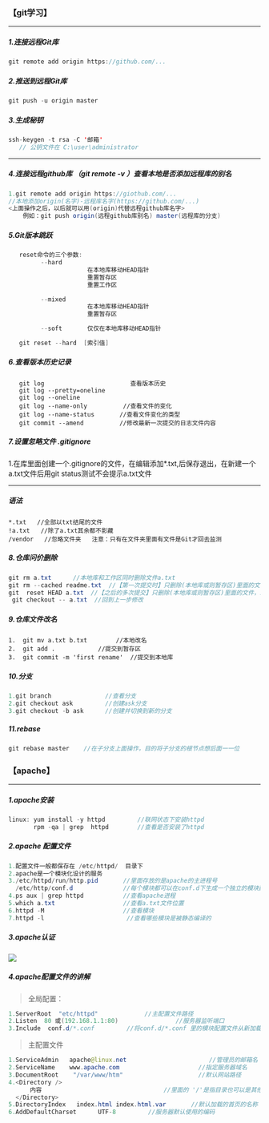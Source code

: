 ### 【git学习】

---

##### 1.连接远程Git库

~~~ java
git remote add origin https://github.com/...
~~~

##### 2.推送到远程Git库

~~~ java
git push -u origin master
~~~

##### 3.生成秘钥

~~~ java
ssh-keygen -t rsa -C '邮箱'
   // 公钥文件在 C:\user\administrator
~~~

------

##### 4.连接远程github库   （git remote -v ）查看本地是否添加远程库的别名

~~~ java
1.git remote add origin https://giothub.com/...
//本地添加origin(名字)-远程库名字(https://github.com/...)
<上面操作之后，以后就可以用(origin)代替远程github库名字>
    例如：git push origin(远程github库别名) master(远程库的分支)
~~~

##### 5.Git版本跳跃

~~~ java
   reset命令的三个参数:
         --hard      
                      在本地库移动HEAD指针
                      重置暂存区
                      重置工作区

         --mixed      
                      在本地库移动HEAD指针
                      重置暂存区

         --soft       仅仅在本地库移动HEAD指针

   git reset --hard  [索引值]
~~~



##### 6.查看版本历史记录

~~~ javja
   git log                        查看版本历史
   git log --pretty=oneline
   git log --oneline
   git log --name-only          //查看文件的变化
   git log --name-status       //查看文件变化的类型
   git commit --amend          //修改最新一次提交的日志文件内容
~~~

##### 7.设置忽略文件 .gitignore

 1.在库里面创建一个.gitignore的文件，在编辑添加*.txt,后保存退出，在新建一个a.txt文件后用git  status测试不会提示a.txt文件

-----

#####  语法

~~~ javav
*.txt   //全部以txt结尾的文件
!a.txt   //除了a.txt其余都不影藏
/vendor   //忽略文件夹   注意：只有在文件夹里面有文件是Git才回去监测
~~~

##### 8.仓库问价删除

~~~ java
git rm a.txt      //本地库和工作区同时删除文件a.txt
git rm --cached readme.txt  //【第一次提交时】只删除(本地库或则暂存区)里面的文件，工作区不删除  
git  reset HEAD a.txt  //【之后的多次提交】只删除(本地库或则暂存区)里面的文件，工作区不删除.【会撤销从上一次提交（commit）之后的一些操作】
 git checkout -- a.txt  //回到上一步修改 
~~~

##### 9.仓库文件改名

~~~~ javav
1.  git mv a.txt b.txt        //本地改名
2.  git add .            //提交到暂存区
3.  git commit -m 'first rename'  //提交到本地库
~~~~

##### 10.分支

~~~ java
1.git branch               //查看分支
2.git checkout ask         //创建ask分支
3.git checkout -b ask      //创建并切换到新的分支
~~~



##### 11.rebase

~~~ java
git rebase master    //在子分支上面操作，目的将子分支的根节点想后面一一位
~~~









### 【apache】

----------

##### 1.apache安装

~~~ java
linux: yum install -y httpd         //联网状态下安装httpd
       rpm -qa | grep  httpd        //查看是否安装了httpd
~~~

##### 2.apache 配置文件

~~~~ java
1.配置文件一般都保存在 /etc/httpd/  目录下
2.apache是一个模块化设计的服务
3./etc/httpd/run/http.pid       //里面存放的是apache的主进程号
  /etc/http/conf.d              //每个模块都可以在conf.d下生成一个独立的模块配置文件
4.ps aux | grep httpd           //查看apache进程
5.which a.txt                   //查看a.txt文件位置
6.httpd -M                      //查看模块
7.httpd -l                       //查看哪些模块是被静态编译的
~~~~

##### 3.apache认证

![](https://user-images.githubusercontent.com/53646119/71499631-55efa780-289c-11ea-8a3e-112c076db9fc.png)

##### 4.apache配置文件的讲解

> 全局配置： 

~~~~ java
1.ServerRoot  "etc/httpd"             //主配置文件路径
2.Listen  80 或(192.168.1.1:80)                //服务器监听端口
3.Include  conf.d/*.conf         //将conf.d/*.conf 里的模块配置文件从新加载到主配置文件里面

~~~~

> 主配置文件

~~~~java
1.ServiceAdmin   apache@linux.net                       //管理员的邮箱名
2.ServiceName    www.apache.com                      //指定服务器域名
3.DocumentRoot    "/var/www/htm"                     //默认网站路径
4.<Directory />
      内容                                  //里面的 '/'是指目录也可以是其他，用来                                            //设置该目录的一些访问权限
  </Directory>
5.DirectoryIndex   index.html index.html.var       //默认加载的首页的名称
6.AddDefaultCharset      UTF-8         //服务器默认使用的编码
~~~~

















